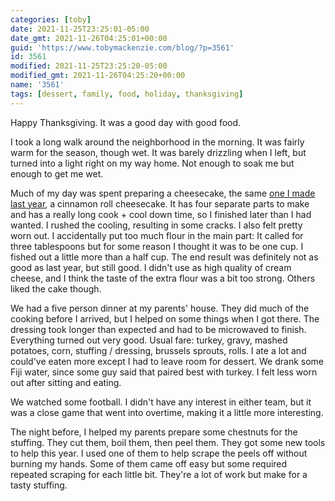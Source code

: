 ```yaml
---
categories: [toby]
date: 2021-11-25T23:25:01-05:00
date_gmt: 2021-11-26T04:25:01+00:00
guid: 'https://www.tobymackenzie.com/blog/?p=3561'
id: 3561
modified: 2021-11-25T23:25:20-05:00
modified_gmt: 2021-11-26T04:25:20+00:00
name: '3561'
tags: [dessert, family, food, holiday, thanksgiving]
---
```


Happy Thanksgiving.  It was a good day with good food.

<!--more-->

I took a long walk around the neighborhood in the morning.  It was fairly warm for the season, though wet.  It was barely drizzling when I left, but turned into a light right on my way home.  Not enough to soak me but enough to get me wet.

Much of my day was spent preparing a cheesecake, the same [one I made last year](/content/blog/2020/12/15/3170.md), a cinnamon roll cheesecake.  It has four separate parts to make and has a really long cook + cool down time, so I finished later than I had wanted.  I rushed the cooling, resulting in some cracks.  I also felt pretty worn out.  I accidentally put too much flour in the main part:  It called for three tablespoons but for some reason I thought it was to be one cup.  I fished out a little more than a half cup.  The end result was definitely not as good as last year, but still good.  I didn't use as high quality of cream cheese, and I think the taste of the extra flour was a bit too strong.  Others liked the cake though.

We had a five person dinner at my parents' house.  They did much of the cooking before I arrived, but I helped on some things when I got there.  The dressing took longer than expected and had to be microwaved to finish.  Everything turned out very good.  Usual fare: turkey, gravy, mashed potatoes, corn, stuffing / dressing, brussels sprouts, rolls.  I ate a lot and could've eaten more except I had to leave room for dessert.  We drank some Fiji water, since some guy said that paired best with turkey.  I felt less worn out after sitting and eating.

We watched some football.  I didn't have any interest in either team, but it was a close game that went into overtime, making it a little more interesting.

The night before, I helped my parents prepare some chestnuts for the stuffing.  They cut them, boil them, then peel them.  They got some new tools to help this year.  I used one of them to help scrape the peels off without burning my hands.  Some of them came off easy but some required repeated scraping for each little bit.  They're a lot of work but make for a tasty stuffing.
